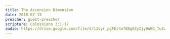 ```yaml
---
title: The Ascension Dimension
date: 2018-07-15
preacher: guest-preacher
scripture: Colossians 3:1-17
audio: https://drive.google.com/file/d/13syr_pgFEl4oTB8g0ZyIjy9uKO_TuZwn/view
---
```

